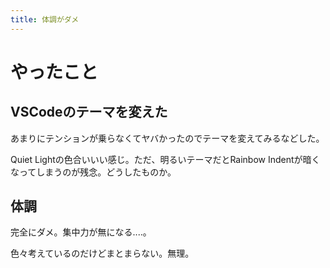 ```yaml
---
title: 体調がダメ
---
```


# やったこと

## VSCodeのテーマを変えた

あまりにテンションが乗らなくてヤバかったのでテーマを変えてみるなどした。

Quiet Lightの色合いいい感じ。ただ、明るいテーマだとRainbow Indentが暗くなってしまうのが残念。どうしたものか。

## 体調

完全にダメ。集中力が無になる‥‥。

色々考えているのだけどまとまらない。無理。
